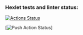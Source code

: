 ### Hexlet tests and linter status:
[![Actions Status](https://github.com/djecka10/devops-for-programmers-project-74/workflows/hexlet-check/badge.svg)](https://github.com/djecka10/devops-for-programmers-project-74/actions)

[![Push Action Status](https://github.com/djecka10/devops-for-programmers-project-74/workflows/push/badge.svg)]